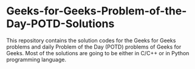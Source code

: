 # Geeks-for-Geeks-Problem-of-the-Day-POTD-Solutions
This repository contains the solution codes for the Geeks for Geeks problems and daily Problem of the Day (POTD) problems of Geeks for Geeks. Most of the solutions are going to be either in C/C++ or in Python programming language.

